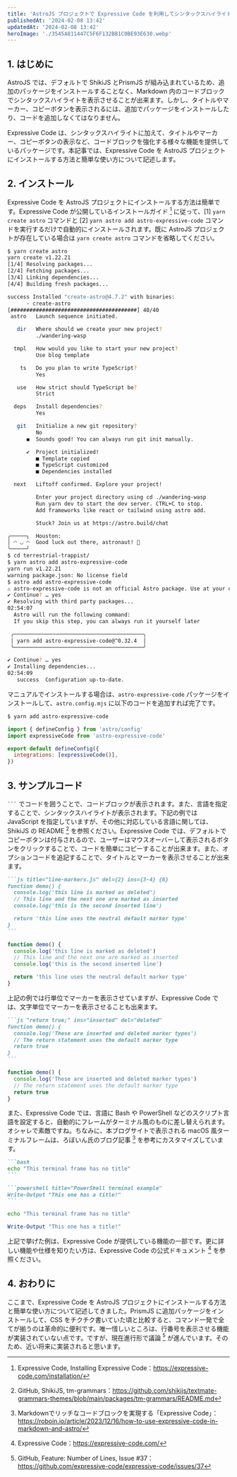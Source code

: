 ```yaml
---
title: 'AstroJS プロジェクトで Expressive Code を利用してシンタックスハイライトを表示する'
publishedAt: '2024-02-08 13:42'
updatedAt: '2024-02-08 13:42'
heroImage: './3545A811447C5F6F132BB1C0BE93E630.webp'
---
```


## 1. はじめに

AstroJS では、デフォルトで ShikiJS とPrismJS が組み込まれているため、追加のパッケージをインストールすることなく、Markdown 内のコードブロックでシンタックスハイライトを表示させることが出来ます。しかし、タイトルやマーカー、コピーボタンを表示されるには、追加でパッケージをインストールしたり、コードを追加しなくてはなりません。

Expressive Code は、シンタックスハイライトに加えて、タイトルやマーカー、コピーボタンの表示など、コードブロックを強化する様々な機能を提供しているパッケージです。本記事では、Expressive Code を AstroJS プロジェクトにインストールする方法と簡単な使い方について記述します。

## 2. インストール

Expressive Code を AstroJS プロジェクトにインストールする方法は簡単です。Expressive Code が公開しているインストールガイド [^1] に従って、[1] `yarn create astro` コマンドと [2] `yarn astro add astro-expressive-code` コマンドを実行するだけで自動的にインストールされます。既に AstroJS プロジェクトが存在している場合は `yarn create astro` コマンドを省略してください。

[^1]: Expressive Code, Installing Expressive Code：https://expressive-code.com/installation/

```bash {"1":1} {"2":49}
$ yarn create astro
yarn create v1.22.21
[1/4] Resolving packages...
[2/4] Fetching packages...
[3/4] Linking dependencies...
[4/4] Building fresh packages...

success Installed "create-astro@4.7.2" with binaries:
      - create-astro
[########################################] 40/40
 astro   Launch sequence initiated.

   dir   Where should we create your new project?
         ./wandering-wasp

  tmpl   How would you like to start your new project?
         Use blog template

    ts   Do you plan to write TypeScript?
         Yes

   use   How strict should TypeScript be?
         Strict

  deps   Install dependencies?
         Yes

   git   Initialize a new git repository?
         No
      ◼  Sounds good! You can always run git init manually.

      ✔  Project initialized!
         ■ Template copied
         ■ TypeScript customized
         ■ Dependencies installed

  next   Liftoff confirmed. Explore your project!

         Enter your project directory using cd ./wandering-wasp
         Run yarn dev to start the dev server. CTRL+C to stop.
         Add frameworks like react or tailwind using astro add.

         Stuck? Join us at https://astro.build/chat

╭─────╮  Houston:
│ ◠ ◡ ◠  Good luck out there, astronaut! 🚀
╰─────╯
$ cd terrestrial-trappist/
$ yarn astro add astro-expressive-code
yarn run v1.22.21
warning package.json: No license field
$ astro add astro-expressive-code
⚠ astro-expressive-code is not an official Astro package. Use at your own risk!
✔ Continue? … yes
✔ Resolving with third party packages...
02:54:07
  Astro will run the following command:
  If you skip this step, you can always run it yourself later

 ╭─────────────────────────────────────────╮
 │ yarn add astro-expressive-code@^0.32.4  │
 ╰─────────────────────────────────────────╯

✔ Continue? … yes
✔ Installing dependencies...
02:54:09
   success  Configuration up-to-date.
```

マニュアルでインストールする場合は、`astro-expressive-code` パッケージをインストールして、`astro.config.mjs` に以下のコードを追加すれば完了です。

```bash
$ yarn add astro-expressive-code
```

```js title="astro.config.mjs" {2, 5}
import { defineConfig } from 'astro/config'
import expressiveCode from 'astro-expressive-code'

export default defineConfig({
  integrations: [expressiveCode()],
})
```

## 3. サンプルコード

` ``` ` でコードを囲うことで、コードブロックが表示されます。また、言語を指定することで、シンタックスハイライトが表示されます。下記の例では JavaScript を指定していますが、その他に対応している言語に関しては、ShikiJS の README [^2] を参照ください。Expressive Code では、デフォルトでコピーボタンは付与されるので、ユーザーはマウスオーバーして表示されるボタンをクリックすることで、コードを簡単にコピーすることが出来ます。また、オプションコードを追記することで、タイトルとマーカーを表示させることが出来ます。

[^2]: GitHub, ShikiJS, tm-grammars：https://github.com/shikijs/textmate-grammars-themes/blob/main/packages/tm-grammars/README.md

````md title="*.md"
```js title="line-markers.js" del={2} ins={3-4} {6}
function demo() {
  console.log('this line is marked as deleted')
  // This line and the next one are marked as inserted
  console.log('this is the second inserted line')

  return 'this line uses the neutral default marker type'
}
```
````

```js title="line-markers.js" del={2} ins={3-4} {6}
function demo() {
  console.log('this line is marked as deleted')
  // This line and the next one are marked as inserted
  console.log('this is the second inserted line')

  return 'this line uses the neutral default marker type'
}
```

上記の例では行単位でマーカーを表示させていますが、Expressive Code では、文字単位でマーカーを表示させることも出来ます。

````md title="*.md"
```js "return true;" ins="inserted" del="deleted"
function demo() {
  console.log('These are inserted and deleted marker types')
  // The return statement uses the default marker type
  return true
}
```
````

```js "return true" ins="inserted" del="deleted"
function demo() {
  console.log('These are inserted and deleted marker types')
  // The return statement uses the default marker type
  return true
}
```

また、Expressive Code では、言語に Bash や PowerShell などのスクリプト言語を設定すると、自動的にフレームがターミナル風のものに差し替えられます。オシャレで素敵ですね。ちなみに、本ブログサイトで表示される macOS 風ターミナルフレームは、ろぼいん氏のブログ記事 [^5] を参考にカスタマイズしています。

[^5]: Markdownでリッチなコードブロックを実現する「Expressive Code」：https://roboin.io/article/2023/12/16/how-to-use-expressive-code-in-markdown-and-astro/

````md
```bash
echo "This terminal frame has no title"
```

```powershell title="PowerShell terminal example"
Write-Output "This one has a title!"
```
````

```bash
echo "This terminal frame has no title"
```

```powershell title="PowerShell terminal example"
Write-Output "This one has a title!"
```

上記で挙げた例は、Expressive Code が提供している機能の一部です。更に詳しい機能や仕様を知りたい方は、Expressive Code の公式ドキュメント [^3] を参照ください。

[^3]: Expressive Code：https://expressive-code.com/

## 4. おわりに

ここまで、Expressive Code を AstroJS プロジェクトにインストールする方法と簡単な使い方について記述してきました。PrismJS に追加パッケージをインストールして、CSS をチクチク書いていた頃と比較すると、コマンド一発で全てが揃うのは革命的に便利です。唯一惜しいところは、行番号を表示させる機能が実装されていない点です。ですが、現在進行形で議論 [^4] が進んでいます。そのため、近い将来に実装されると思います。

[^4]: GitHub, Feature: Number of Lines, Issue #37：https://github.com/expressive-code/expressive-code/issues/37
